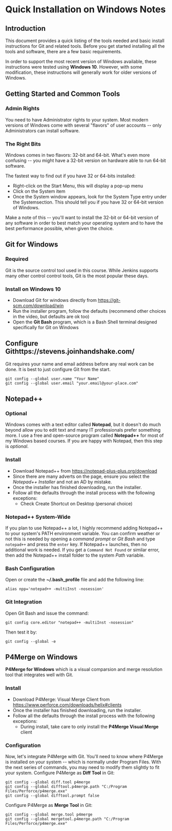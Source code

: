 # Quick Installation on Windows Notes

## Introduction
This document provides a quick listing of the tools needed and basic install instructions for Git and related tools. Before you get started installing all the tools and software, there are a few basic requirements. 

In order to support the most recent version of Windows available, these instructions were tested using **Windows 10**. However, with some modification, these instructions will generally work for older versions of Windows.

## Getting Started and Common Tools
### Admin Rights
You need to have Administrator rights to your system. Most modern versions of Windows come with several "flavors" of user accounts -- only Administrators can install software.

### The Right Bits
Windows comes in two flavors: 32-bit and 64-bit. What's even more confusing -- you might have a 32-bit version on hardware able to run 64-bit software.

The fastest way to find out if you have 32 or 64-bits installed:
* Right-click on the Start Menu, this will display a pop-up menu
* Click on the System item
* Once the System window appears, look for the System Type entry under the Systemsection. This should tell you if you have 32 or 64-bit version of Windows.

Make a note of this -- you'll want to install the 32-bit or 64-bit version of any software in order to best match your operating system and to have the best performance possible, when given the choice.

## Git for Windows
### Required
Git is the source control tool used in this course. While Jenkins supports many other control control tools, Git is the most popular these days.

### Install on Windows 10
* Download Git for windows directly from https://git-scm.com/download/win
* Run the installer program, follow the defaults (recommend other choices in the video, but defaults are ok too)
* Open the **Git Bash** program, which is a Bash Shell terminal designed specifically for Git on Windows

## Configure Githttps://stevens.joinhandshake.com/
Git requires your name and email address before any real work can be done. It is best to just configure Git from the start.

```
git config --global user.name "Your Name"
git config --global user.email "your.email@your-place.com"
```

## Notepad++
### Optional
Windows comes with a text editor called **Notepad**, but it doesn't do much beyond allow you to edit text and many IT professionals prefer something more. I use a free and open-source program called **Notepad++** for most of my Windows based courses. If you are happy with Notepad, then this step is _optional_.

### Install
* Download Notepad++ from https://notepad-plus-plus.org/download
* Since there are many adverts on the page, ensure you select the *Notepad++ Installer* and not an AD by mistake.
* Once the installer has finished downloading, run the installer.
* Follow all the defaults through the install process with the following exceptions:
  * Check Create Shortcut on Desktop (personal choice)
  
### Notepad++ System-Wide
If you plan to use Notepad++ a lot, I highly recommend adding Notepad++ to your system's PATH environment variable. You can confirm weather or not this is needed by opening a *command prompt* or *Git Bash* and type `notepad++` and press the `enter` key. If Notepad++ launches, then no additional work is needed. If you get a `Command Not Found` or similar error, then add the Notepad++ install folder to the system *Path* variable.

### Bash Configuration
Open or create the **~/.bash_profile** file and add the following line:
```
alias npp='notepad++ -multiInst -nosession'
```

### Git Integration
Open Git Bash and issue the command:
```
git config core.editor "notepad++ -multiInst -nosession"
```
Then test it by:
```
git config --global -e
```

## P4Merge on Windows
**P4Merge for Windows** which is a visual comparsion and merge resolution tool that integrates well with Git.

### Install
* Download P4Merge: Visual Merge Client from https://www.perforce.com/downloads/helix#clients
* Once the installer has finished downloading, run the installer.
* Follow all the defaults through the install process with the following exceptions:
  * During install, take care to only install the **P4Merge Visual Merge** client
  
### Configuration
Now, let's integrate P4Merge with Git. You'll need to know where P4Merge is installed on your system -- which is normally under Program Files. With the next series of commands, you may need to modify them slightly to fit your system.
Configure P4Merge as **Diff Tool** in Git:
```
git config --global diff.tool p4merge
git config --global difftool.p4merge.path "C:/Program Files/Perforce/p4merge.exe"
git config --global difftool.prompt false
```
Configure P4Merge as **Merge Tool** in Git:
```
git config --global merge.tool p4merge
git config --global mergetool.p4merge.path "C:/Program Files/Perforce/p4merge.exe"
```
